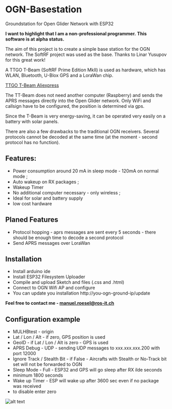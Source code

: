 # OGN-Basestation

Groundstation for Open Glider Network with ESP32 

**I want to highlight that I am a non-professional programmer.**
**This software is at alpha status.**

The aim of this project is to create a simple base station for the OGN network. The SoftRF project was used as the base. Thanks to Linar Yusupov for this great work!

A TTGO T-Beam (SoftRF Prime Edition MkII) is used as hardware, which has WLAN, Bluetooth, U-Blox GPS and a LoraWan chip.

[TTGO T-Beam Aliexpress](https://s.click.aliexpress.com/e/_dTnxWSv)

The TT-Beam does not need another computer (Raspberry) and sends the APRS messages directly into the Open Glider network.
Only WiFi and callsign have to be configured, the position is determined via gps. 

Since the T-Beam is very energy-saving, it can be operated very easily on a battery with solar panels.

There are also a few drawbacks to the traditional OGN receivers. Several protocols cannot be decoded at the same time (at the moment - second protocol has no function).

## Features:
* Power consumption around 20 mA in sleep mode - 120mA on normal mode ;
* Auto wakeup on RX packages ;
* Wakeup Timer
* No additional computer necessary - only wireless ;
* Ideal for solar and battery supply
* low cost hardware

## Planed Features
* Protocol hopping - aprs messages are sent every 5 seconds - there should be enough time to decode a second protocol
* Send APRS messages over LoraWan

## Installation

* Install arduino ide
* Install ESP32 Filesystem Uploader
* Compile and upload Sketch and files (.css and .html)
* Connect to OGN Wifi AP and configure
* You can update you installation http://you-ogn-ground-ip/update

**Feel free to contact me - manuel.roesel@ros-it.ch**

## Configuration example

* MULHBtest - origin
* Lat / Lon / Alt - if zero, GPS position is used
* GeoID - if Lat / Lon / Alt is zero - GPS is used
* APRS Debug - UDP - sending UDP messages to xxx.xxx.xxx.200 with port 12000
* Ignore Track / Stealth Bit - if False - Aircrafts with Stealth or No-Track bit set will not be forwarded to OGN
* Sleep Mode - Full - ESP32 and GPS will go sleep after RX ilde seconds
 * minimum 1800 seconds
* Wake up Timer - ESP will wake up after 3600 sec even if no package was received
 * to disable enter zero

![alt text](https://ros-it.ch/wp-content/uploads/2020/10/OGN_Base-1.png)

